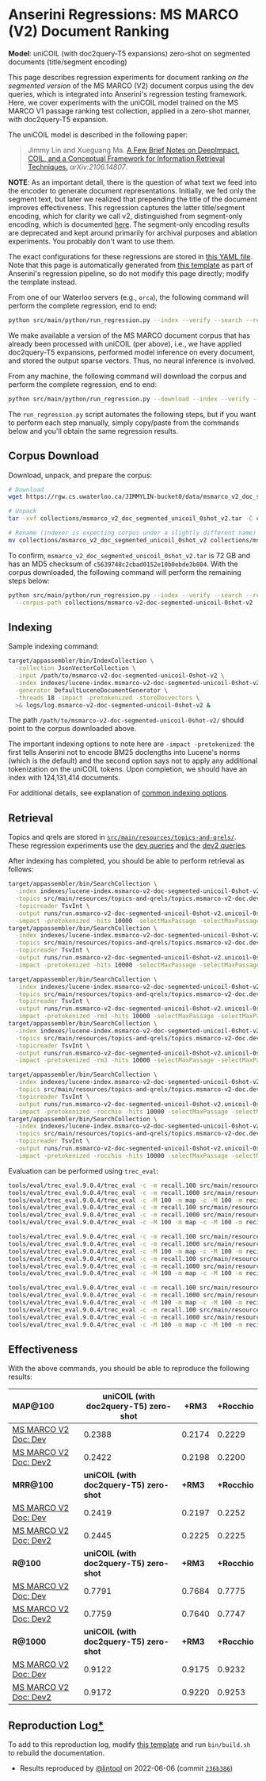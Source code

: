 # Anserini Regressions: MS MARCO (V2) Document Ranking

**Model**: uniCOIL (with doc2query-T5 expansions) zero-shot on segmented documents (title/segment encoding)

This page describes regression experiments for document ranking _on the segmented version_ of the MS MARCO (V2) document corpus using the dev queries, which is integrated into Anserini's regression testing framework.
Here, we cover experiments with the uniCOIL model trained on the MS MARCO V1 passage ranking test collection, applied in a zero-shot manner, with doc2query-T5 expansion.

The uniCOIL model is described in the following paper:

> Jimmy Lin and Xueguang Ma. [A Few Brief Notes on DeepImpact, COIL, and a Conceptual Framework for Information Retrieval Techniques.](https://arxiv.org/abs/2106.14807) _arXiv:2106.14807_.

**NOTE**: As an important detail, there is the question of what text we feed into the encoder to generate document representations.
Initially, we fed only the segment text, but later we realized that prepending the title of the document improves effectiveness.
This regression captures the latter title/segment encoding, which for clarity we call v2, distinguished from segment-only encoding, which is documented [here](regressions-msmarco-v2-doc-segmented-unicoil-0shot.md).
The segment-only encoding results are deprecated and kept around primarily for archival purposes and ablation experiments.
You probably don't want to use them.

The exact configurations for these regressions are stored in [this YAML file](../src/main/resources/regression/msmarco-v2-doc-segmented-unicoil-0shot-v2.yaml).
Note that this page is automatically generated from [this template](../src/main/resources/docgen/templates/msmarco-v2-doc-segmented-unicoil-0shot-v2.template) as part of Anserini's regression pipeline, so do not modify this page directly; modify the template instead.

From one of our Waterloo servers (e.g., `orca`), the following command will perform the complete regression, end to end:

```bash
python src/main/python/run_regression.py --index --verify --search --regression msmarco-v2-doc-segmented-unicoil-0shot-v2
```

We make available a version of the MS MARCO document corpus that has already been processed with uniCOIL (per above), i.e., we have applied doc2query-T5 expansions, performed model inference on every document, and stored the output sparse vectors.
Thus, no neural inference is involved.

From any machine, the following command will download the corpus and perform the complete regression, end to end:

```bash
python src/main/python/run_regression.py --download --index --verify --search --regression msmarco-v2-doc-segmented-unicoil-0shot-v2
```

The `run_regression.py` script automates the following steps, but if you want to perform each step manually, simply copy/paste from the commands below and you'll obtain the same regression results.

## Corpus Download

Download, unpack, and prepare the corpus:

```bash
# Download
wget https://rgw.cs.uwaterloo.ca/JIMMYLIN-bucket0/data/msmarco_v2_doc_segmented_unicoil_0shot_v2.tar -P collections/

# Unpack
tar -xvf collections/msmarco_v2_doc_segmented_unicoil_0shot_v2.tar -C collections/

# Rename (indexer is expecting corpus under a slightly different name)
mv collections/msmarco_v2_doc_segmented_unicoil_0shot_v2 collections/msmarco-v2-doc-segmented-unicoil-0shot-v2
```

To confirm, `msmarco_v2_doc_segmented_unicoil_0shot_v2.tar` is 72 GB and has an MD5 checksum of `c5639748c2cbad0152e10b0ebde3b804`.
With the corpus downloaded, the following command will perform the remaining steps below:

```bash
python src/main/python/run_regression.py --index --verify --search --regression msmarco-v2-doc-segmented-unicoil-0shot-v2 \
  --corpus-path collections/msmarco-v2-doc-segmented-unicoil-0shot-v2
```

## Indexing

Sample indexing command:

```bash
target/appassembler/bin/IndexCollection \
  -collection JsonVectorCollection \
  -input /path/to/msmarco-v2-doc-segmented-unicoil-0shot-v2 \
  -index indexes/lucene-index.msmarco-v2-doc-segmented-unicoil-0shot-v2/ \
  -generator DefaultLuceneDocumentGenerator \
  -threads 18 -impact -pretokenized -storeDocvectors \
  >& logs/log.msmarco-v2-doc-segmented-unicoil-0shot-v2 &
```

The path `/path/to/msmarco-v2-doc-segmented-unicoil-0shot-v2/` should point to the corpus downloaded above.

The important indexing options to note here are `-impact -pretokenized`: the first tells Anserini not to encode BM25 doclengths into Lucene's norms (which is the default) and the second option says not to apply any additional tokenization on the uniCOIL tokens.
Upon completion, we should have an index with 124,131,414 documents.

For additional details, see explanation of [common indexing options](common-indexing-options.md).

## Retrieval

Topics and qrels are stored in [`src/main/resources/topics-and-qrels/`](../src/main/resources/topics-and-qrels/).
These regression experiments use the [dev queries](../src/main/resources/topics-and-qrels/topics.msmarco-v2-doc.dev.txt) and the [dev2 queries](../src/main/resources/topics-and-qrels/topics.msmarco-v2-doc.dev2.txt).

After indexing has completed, you should be able to perform retrieval as follows:

```bash
target/appassembler/bin/SearchCollection \
  -index indexes/lucene-index.msmarco-v2-doc-segmented-unicoil-0shot-v2/ \
  -topics src/main/resources/topics-and-qrels/topics.msmarco-v2-doc.dev.unicoil.0shot.tsv.gz \
  -topicreader TsvInt \
  -output runs/run.msmarco-v2-doc-segmented-unicoil-0shot-v2.unicoil-0shot.topics.msmarco-v2-doc.dev.unicoil.0shot.txt \
  -impact -pretokenized -hits 10000 -selectMaxPassage -selectMaxPassage.delimiter "#" -selectMaxPassage.hits 1000 &
target/appassembler/bin/SearchCollection \
  -index indexes/lucene-index.msmarco-v2-doc-segmented-unicoil-0shot-v2/ \
  -topics src/main/resources/topics-and-qrels/topics.msmarco-v2-doc.dev2.unicoil.0shot.tsv.gz \
  -topicreader TsvInt \
  -output runs/run.msmarco-v2-doc-segmented-unicoil-0shot-v2.unicoil-0shot.topics.msmarco-v2-doc.dev2.unicoil.0shot.txt \
  -impact -pretokenized -hits 10000 -selectMaxPassage -selectMaxPassage.delimiter "#" -selectMaxPassage.hits 1000 &

target/appassembler/bin/SearchCollection \
  -index indexes/lucene-index.msmarco-v2-doc-segmented-unicoil-0shot-v2/ \
  -topics src/main/resources/topics-and-qrels/topics.msmarco-v2-doc.dev.unicoil.0shot.tsv.gz \
  -topicreader TsvInt \
  -output runs/run.msmarco-v2-doc-segmented-unicoil-0shot-v2.unicoil-0shot+rm3.topics.msmarco-v2-doc.dev.unicoil.0shot.txt \
  -impact -pretokenized -rm3 -hits 10000 -selectMaxPassage -selectMaxPassage.delimiter "#" -selectMaxPassage.hits 1000 &
target/appassembler/bin/SearchCollection \
  -index indexes/lucene-index.msmarco-v2-doc-segmented-unicoil-0shot-v2/ \
  -topics src/main/resources/topics-and-qrels/topics.msmarco-v2-doc.dev2.unicoil.0shot.tsv.gz \
  -topicreader TsvInt \
  -output runs/run.msmarco-v2-doc-segmented-unicoil-0shot-v2.unicoil-0shot+rm3.topics.msmarco-v2-doc.dev2.unicoil.0shot.txt \
  -impact -pretokenized -rm3 -hits 10000 -selectMaxPassage -selectMaxPassage.delimiter "#" -selectMaxPassage.hits 1000 &

target/appassembler/bin/SearchCollection \
  -index indexes/lucene-index.msmarco-v2-doc-segmented-unicoil-0shot-v2/ \
  -topics src/main/resources/topics-and-qrels/topics.msmarco-v2-doc.dev.unicoil.0shot.tsv.gz \
  -topicreader TsvInt \
  -output runs/run.msmarco-v2-doc-segmented-unicoil-0shot-v2.unicoil-0shot+rocchio.topics.msmarco-v2-doc.dev.unicoil.0shot.txt \
  -impact -pretokenized -rocchio -hits 10000 -selectMaxPassage -selectMaxPassage.delimiter "#" -selectMaxPassage.hits 1000 &
target/appassembler/bin/SearchCollection \
  -index indexes/lucene-index.msmarco-v2-doc-segmented-unicoil-0shot-v2/ \
  -topics src/main/resources/topics-and-qrels/topics.msmarco-v2-doc.dev2.unicoil.0shot.tsv.gz \
  -topicreader TsvInt \
  -output runs/run.msmarco-v2-doc-segmented-unicoil-0shot-v2.unicoil-0shot+rocchio.topics.msmarco-v2-doc.dev2.unicoil.0shot.txt \
  -impact -pretokenized -rocchio -hits 10000 -selectMaxPassage -selectMaxPassage.delimiter "#" -selectMaxPassage.hits 1000 &
```

Evaluation can be performed using `trec_eval`:

```bash
tools/eval/trec_eval.9.0.4/trec_eval -c -m recall.100 src/main/resources/topics-and-qrels/qrels.msmarco-v2-doc.dev.txt runs/run.msmarco-v2-doc-segmented-unicoil-0shot-v2.unicoil-0shot.topics.msmarco-v2-doc.dev.unicoil.0shot.txt
tools/eval/trec_eval.9.0.4/trec_eval -c -m recall.1000 src/main/resources/topics-and-qrels/qrels.msmarco-v2-doc.dev.txt runs/run.msmarco-v2-doc-segmented-unicoil-0shot-v2.unicoil-0shot.topics.msmarco-v2-doc.dev.unicoil.0shot.txt
tools/eval/trec_eval.9.0.4/trec_eval -c -M 100 -m map -c -M 100 -m recip_rank src/main/resources/topics-and-qrels/qrels.msmarco-v2-doc.dev.txt runs/run.msmarco-v2-doc-segmented-unicoil-0shot-v2.unicoil-0shot.topics.msmarco-v2-doc.dev.unicoil.0shot.txt
tools/eval/trec_eval.9.0.4/trec_eval -c -m recall.100 src/main/resources/topics-and-qrels/qrels.msmarco-v2-doc.dev2.txt runs/run.msmarco-v2-doc-segmented-unicoil-0shot-v2.unicoil-0shot.topics.msmarco-v2-doc.dev2.unicoil.0shot.txt
tools/eval/trec_eval.9.0.4/trec_eval -c -m recall.1000 src/main/resources/topics-and-qrels/qrels.msmarco-v2-doc.dev2.txt runs/run.msmarco-v2-doc-segmented-unicoil-0shot-v2.unicoil-0shot.topics.msmarco-v2-doc.dev2.unicoil.0shot.txt
tools/eval/trec_eval.9.0.4/trec_eval -c -M 100 -m map -c -M 100 -m recip_rank src/main/resources/topics-and-qrels/qrels.msmarco-v2-doc.dev2.txt runs/run.msmarco-v2-doc-segmented-unicoil-0shot-v2.unicoil-0shot.topics.msmarco-v2-doc.dev2.unicoil.0shot.txt

tools/eval/trec_eval.9.0.4/trec_eval -c -m recall.100 src/main/resources/topics-and-qrels/qrels.msmarco-v2-doc.dev.txt runs/run.msmarco-v2-doc-segmented-unicoil-0shot-v2.unicoil-0shot+rm3.topics.msmarco-v2-doc.dev.unicoil.0shot.txt
tools/eval/trec_eval.9.0.4/trec_eval -c -m recall.1000 src/main/resources/topics-and-qrels/qrels.msmarco-v2-doc.dev.txt runs/run.msmarco-v2-doc-segmented-unicoil-0shot-v2.unicoil-0shot+rm3.topics.msmarco-v2-doc.dev.unicoil.0shot.txt
tools/eval/trec_eval.9.0.4/trec_eval -c -M 100 -m map -c -M 100 -m recip_rank src/main/resources/topics-and-qrels/qrels.msmarco-v2-doc.dev.txt runs/run.msmarco-v2-doc-segmented-unicoil-0shot-v2.unicoil-0shot+rm3.topics.msmarco-v2-doc.dev.unicoil.0shot.txt
tools/eval/trec_eval.9.0.4/trec_eval -c -m recall.100 src/main/resources/topics-and-qrels/qrels.msmarco-v2-doc.dev2.txt runs/run.msmarco-v2-doc-segmented-unicoil-0shot-v2.unicoil-0shot+rm3.topics.msmarco-v2-doc.dev2.unicoil.0shot.txt
tools/eval/trec_eval.9.0.4/trec_eval -c -m recall.1000 src/main/resources/topics-and-qrels/qrels.msmarco-v2-doc.dev2.txt runs/run.msmarco-v2-doc-segmented-unicoil-0shot-v2.unicoil-0shot+rm3.topics.msmarco-v2-doc.dev2.unicoil.0shot.txt
tools/eval/trec_eval.9.0.4/trec_eval -c -M 100 -m map -c -M 100 -m recip_rank src/main/resources/topics-and-qrels/qrels.msmarco-v2-doc.dev2.txt runs/run.msmarco-v2-doc-segmented-unicoil-0shot-v2.unicoil-0shot+rm3.topics.msmarco-v2-doc.dev2.unicoil.0shot.txt

tools/eval/trec_eval.9.0.4/trec_eval -c -m recall.100 src/main/resources/topics-and-qrels/qrels.msmarco-v2-doc.dev.txt runs/run.msmarco-v2-doc-segmented-unicoil-0shot-v2.unicoil-0shot+rocchio.topics.msmarco-v2-doc.dev.unicoil.0shot.txt
tools/eval/trec_eval.9.0.4/trec_eval -c -m recall.1000 src/main/resources/topics-and-qrels/qrels.msmarco-v2-doc.dev.txt runs/run.msmarco-v2-doc-segmented-unicoil-0shot-v2.unicoil-0shot+rocchio.topics.msmarco-v2-doc.dev.unicoil.0shot.txt
tools/eval/trec_eval.9.0.4/trec_eval -c -M 100 -m map -c -M 100 -m recip_rank src/main/resources/topics-and-qrels/qrels.msmarco-v2-doc.dev.txt runs/run.msmarco-v2-doc-segmented-unicoil-0shot-v2.unicoil-0shot+rocchio.topics.msmarco-v2-doc.dev.unicoil.0shot.txt
tools/eval/trec_eval.9.0.4/trec_eval -c -m recall.100 src/main/resources/topics-and-qrels/qrels.msmarco-v2-doc.dev2.txt runs/run.msmarco-v2-doc-segmented-unicoil-0shot-v2.unicoil-0shot+rocchio.topics.msmarco-v2-doc.dev2.unicoil.0shot.txt
tools/eval/trec_eval.9.0.4/trec_eval -c -m recall.1000 src/main/resources/topics-and-qrels/qrels.msmarco-v2-doc.dev2.txt runs/run.msmarco-v2-doc-segmented-unicoil-0shot-v2.unicoil-0shot+rocchio.topics.msmarco-v2-doc.dev2.unicoil.0shot.txt
tools/eval/trec_eval.9.0.4/trec_eval -c -M 100 -m map -c -M 100 -m recip_rank src/main/resources/topics-and-qrels/qrels.msmarco-v2-doc.dev2.txt runs/run.msmarco-v2-doc-segmented-unicoil-0shot-v2.unicoil-0shot+rocchio.topics.msmarco-v2-doc.dev2.unicoil.0shot.txt
```

## Effectiveness

With the above commands, you should be able to reproduce the following results:

| **MAP@100**                                                                                                  | **uniCOIL (with doc2query-T5) zero-shot**| **+RM3**  | **+Rocchio**|
|:-------------------------------------------------------------------------------------------------------------|-----------|-----------|-----------|
| [MS MARCO V2 Doc: Dev](https://microsoft.github.io/msmarco/TREC-Deep-Learning.html)                          | 0.2388    | 0.2174    | 0.2229    |
| [MS MARCO V2 Doc: Dev2](https://microsoft.github.io/msmarco/TREC-Deep-Learning.html)                         | 0.2422    | 0.2198    | 0.2200    |
| **MRR@100**                                                                                                  | **uniCOIL (with doc2query-T5) zero-shot**| **+RM3**  | **+Rocchio**|
| [MS MARCO V2 Doc: Dev](https://microsoft.github.io/msmarco/TREC-Deep-Learning.html)                          | 0.2419    | 0.2197    | 0.2252    |
| [MS MARCO V2 Doc: Dev2](https://microsoft.github.io/msmarco/TREC-Deep-Learning.html)                         | 0.2445    | 0.2225    | 0.2225    |
| **R@100**                                                                                                    | **uniCOIL (with doc2query-T5) zero-shot**| **+RM3**  | **+Rocchio**|
| [MS MARCO V2 Doc: Dev](https://microsoft.github.io/msmarco/TREC-Deep-Learning.html)                          | 0.7791    | 0.7684    | 0.7775    |
| [MS MARCO V2 Doc: Dev2](https://microsoft.github.io/msmarco/TREC-Deep-Learning.html)                         | 0.7759    | 0.7640    | 0.7747    |
| **R@1000**                                                                                                   | **uniCOIL (with doc2query-T5) zero-shot**| **+RM3**  | **+Rocchio**|
| [MS MARCO V2 Doc: Dev](https://microsoft.github.io/msmarco/TREC-Deep-Learning.html)                          | 0.9122    | 0.9175    | 0.9232    |
| [MS MARCO V2 Doc: Dev2](https://microsoft.github.io/msmarco/TREC-Deep-Learning.html)                         | 0.9172    | 0.9220    | 0.9253    |

## Reproduction Log[*](reproducibility.md)

To add to this reproduction log, modify [this template](../src/main/resources/docgen/templates/msmarco-v2-doc-segmented-unicoil-0shot-v2.template) and run `bin/build.sh` to rebuild the documentation.

+ Results reproduced by [@lintool](https://github.com/lintool) on 2022-06-06 (commit [`236b386`](https://github.com/castorini/anserini/commit/236b386ddc11d292b4b736162b59488a02236d6c))
